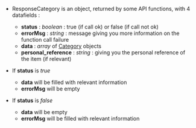   * ResponseCategory is an object, returned by some API functions, with 4 datafields :
    * **status** : _boolean_ : true (if call ok) or false (if call not ok)
    * **errorMsg** : _string_ : message giving you more information on the function call failure
    * **data** : _array_ of [Category](Category.md) objects
    * **personal\_reference** : _string_ : giving you the personal reference of the item (if relevant)

  * If **status** is _true_
    * **data** will be filled with relevant information
    * **errorMsg** will be empty
  * If **status** is _false_
    * **data** will be empty
    * **errorMsg** will be filled with relevant information